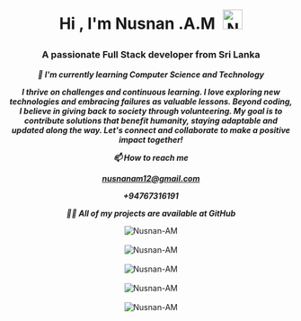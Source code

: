 <!--START_SECTION:TITLE-->
# <p align = center>Hi , I'm Nusnan .A.M&ensp;<img src="https://media.giphy.com/media/hvRJCLFzcasrR4ia7z/giphy.gif" alt= "Nusnan-AM" width="35"></p>
<!--END_SECTION:TITLE-->

<!--START_SECTION:SUBTITLE-->
### <p align = center>A passionate Full Stack developer from Sri Lanka</p>
<!--END_SECTION:SUBTITLE-->

<!--START_SECTION:WORK-->
***<p align = center>🌱 I'm currently learning  Computer Science and Technology </p>***
***<p align = center>I thrive on challenges and continuous learning. I love exploring new technologies and embracing failures as valuable lessons. Beyond coding, I believe in giving back to society through volunteering. My goal is to contribute solutions that benefit humanity, staying adaptable and updated along the way. Let's connect and collaborate to make a positive impact together!</p>***
***<p align = center></p>***
***<p align = center>📫 How to reach me </p>***
***<p align = center>nusnanam12@gmail.com</p>***
***<p align = center>+94767316191</p>***
***<p align = center></p>***
***<p align = center></p>***
***<p align = center>👨‍💻 All of my projects are available at GitHub</p>***
***<p align = center></p>***
<!--END_SECTION:WORK-->

<!--START_SECTION:PROFILE-VIEWS-->
<div align = "center">
    <img src = "https://komarev.com/ghpvc/?username=Nusnan-AM&color=green&style=flat" alt = "Nusnan-AM"/> 
</div>
<!--END_SECTION:PROFILE-VIEWS--><br/>

<!--START_SECTION:README-STATS-->
<div align = "center">
    <img src = "https://github-readme-stats.vercel.app/api?username=Nusnan-AM&show_icons=true&theme=default&hide_border=false&include_all_commits=true&count_private=true" alt = "Nusnan-AM"/> 
</div>
<!--END_SECTION:README-STATS--><br/>

<!--START_SECTION:README-STATS-LANGUAGES-->
<div align = "center">
    <img src = "https://github-readme-stats.vercel.app/api/top-langs/?username=Nusnan-AM&langs_count=8&layout=compact&theme=default&hide_border=false" alt = "Nusnan-AM"/> 
</div>
<!--END_SECTION:README-STATS-LANGUAGES--><br/>

<!--START_SECTION:STREAK-STATS-->
<div align = "center">
    <img src = "https://streak-stats.demolab.com/?user=Nusnan-AM&theme=default&hide_border=false" alt = "Nusnan-AM"/> 
</div>
<!--END_SECTION:STREAK-STATS--><br/>

<!--START_SECTION:PROFILE-TROPHY-->
<div align = "center">
    <img src = "https://github-profile-trophy.vercel.app/?username=Nusnan-AM&theme=flat&no-frame=false&no-bg=false&margin-w=2&column=-1" alt = "Nusnan-AM"/> 
</div>
<!--END_SECTION:PROFILE-TROPHY--><br/>

<!--START_SECTION:waka-->
<!--END_SECTION:waka-->


<!-- Created with CreateME profile readme generator-->

